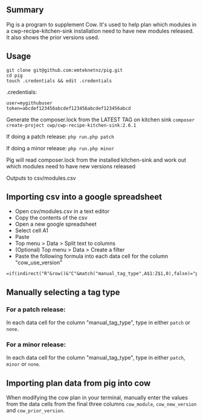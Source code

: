 ## Summary

Pig is a program to supplement Cow.  It's used to help plan which modules in a cwp-recipe-kitchen-sink installation need
to have new modules released.  It also shows the prior versions used.

## Usage

```
git clone git@github.com:emteknetnz/pig.git
cd pig
touch .credentials && edit .credentials
```

.credentials:
```
user=mygithubuser
token=abcdef123456abcdef123456abcdef123456abcd
```

Generate the composer.lock from the LATEST TAG on kitchen sink
`composer create-project cwp/cwp-recipe-kitchen-sink:2.6.1`

If doing a patch release:
`php run.php patch`

If doing a minor release:
`php run.php minor`

Pig will read composer.lock from the installed kitchen-sink and work out which modules need to have new versions
released

Outputs to
csv/modules.csv

## Importing csv into a google spreadsheet

- Open csv/modules.csv in a text editor
- Copy the contents of the csv
- Open a new google spreadsheet
- Select cell A1
- Paste
- Top menu > Data > Split text to columns
- (Optional) Top menu > Data > Create a filter
- Paste the following formula into each data cell for the column "cow_use_version"

```
=if(indirect("R"&row()&"C"&match("manual_tag_type",A$1:Z$1,0),false)="patch",indirect("R"&row()&"C"&match("patch_new_tag",A$1:Z$1,0),false),if(indirect("R"&row()&"C"&match("manual_tag_type",A$1:Z$1,0),false)="minor",indirect("R"&row()&"C"&match("minor_new_tag",A$1:Z$1,0),false),""))
```

## Manually selecting a tag type

### For a patch release:
In each data cell for the column "manual_tag_type", type in either `patch` or `none`.

### For a minor release:
In each data cell for the column "manual_tag_type", type in either `patch`, `minor` or `none`.

## Importing plan data from pig into cow
When modifying the cow plan in your terminal, manually enter the values from the data cells from the final three
columns `cow_module`, `cow_new_version` and `cow_prior_version`.
